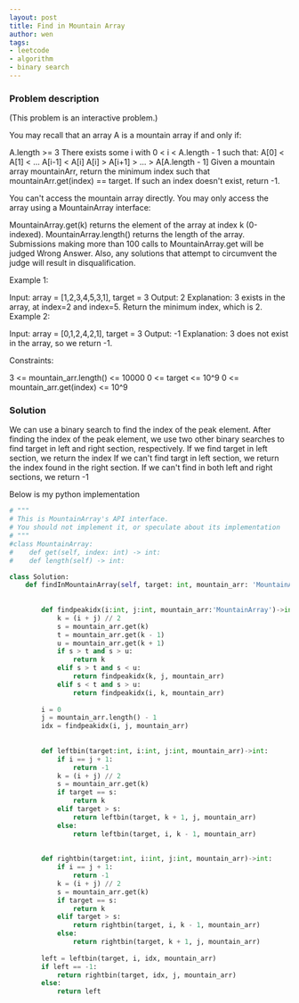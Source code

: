 ```yaml
---
layout: post
title: Find in Mountain Array
author: wen
tags:
- leetcode
- algorithm
- binary search
---
```


### Problem description
(This problem is an interactive problem.)

You may recall that an array A is a mountain array if and only if:

A.length >= 3
There exists some i with 0 < i < A.length - 1 such that:
A[0] < A[1] < ... A[i-1] < A[i]
A[i] > A[i+1] > ... > A[A.length - 1]
Given a mountain array mountainArr, return the minimum index such that mountainArr.get(index) == target.  If such an index doesn't exist, return -1.

You can't access the mountain array directly.  You may only access the array using a MountainArray interface:

MountainArray.get(k) returns the element of the array at index k (0-indexed).
MountainArray.length() returns the length of the array.
Submissions making more than 100 calls to MountainArray.get will be judged Wrong Answer.  Also, any solutions that attempt to circumvent the judge will result in disqualification.

 

Example 1:

Input: array = [1,2,3,4,5,3,1], target = 3
Output: 2
Explanation: 3 exists in the array, at index=2 and index=5. Return the minimum index, which is 2.
Example 2:

Input: array = [0,1,2,4,2,1], target = 3
Output: -1
Explanation: 3 does not exist in the array, so we return -1.
 

Constraints:

3 <= mountain_arr.length() <= 10000
0 <= target <= 10^9
0 <= mountain_arr.get(index) <= 10^9

### Solution
We can use a binary search to find the index of the peak element. After finding the index of the peak element, we use two other binary searches to find target in left and right section, respectively.
If we find target in left section, we return the index
If we can't find targt in left section, we return the index found in the right section. If we can't find in both left and right sections, we return -1

Below is my python implementation

```python
# """
# This is MountainArray's API interface.
# You should not implement it, or speculate about its implementation
# """
#class MountainArray:
#    def get(self, index: int) -> int:
#    def length(self) -> int:

class Solution:
    def findInMountainArray(self, target: int, mountain_arr: 'MountainArray') -> int:
        
        
        def findpeakidx(i:int, j:int, mountain_arr:'MountainArray')->int:
            k = (i + j) // 2
            s = mountain_arr.get(k)
            t = mountain_arr.get(k - 1)
            u = mountain_arr.get(k + 1)
            if s > t and s > u:
                return k
            elif s > t and s < u:
                return findpeakidx(k, j, mountain_arr)
            elif s < t and s > u:
                return findpeakidx(i, k, mountain_arr)
            
        i = 0
        j = mountain_arr.length() - 1
        idx = findpeakidx(i, j, mountain_arr)
        
        
        def leftbin(target:int, i:int, j:int, mountain_arr)->int:
            if i == j + 1:
                return -1
            k = (i + j) // 2
            s = mountain_arr.get(k)
            if target == s:
                return k
            elif target > s:
                return leftbin(target, k + 1, j, mountain_arr)
            else:
                return leftbin(target, i, k - 1, mountain_arr)
            
            
        def rightbin(target:int, i:int, j:int, mountain_arr)->int:
            if i == j + 1:
                return -1
            k = (i + j) // 2
            s = mountain_arr.get(k)
            if target == s:
                return k
            elif target > s:
                return rightbin(target, i, k - 1, mountain_arr)
            else:
                return rightbin(target, k + 1, j, mountain_arr)
            
        left = leftbin(target, i, idx, mountain_arr)
        if left == -1:
            return rightbin(target, idx, j, mountain_arr)
        else:
            return left
						
```